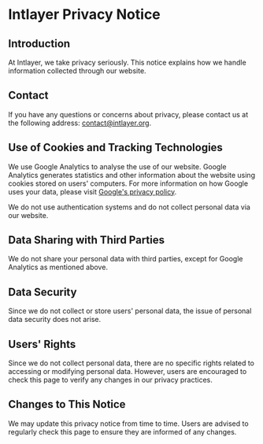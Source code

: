 # Intlayer Privacy Notice

## Introduction

At Intlayer, we take privacy seriously. This notice explains how we handle information collected through our website.

## Contact

If you have any questions or concerns about privacy, please contact us at the following address: [contact@intlayer.org](mailto:contact@intlayer.org).

## Use of Cookies and Tracking Technologies

We use Google Analytics to analyse the use of our website. Google Analytics generates statistics and other information about the website using cookies stored on users' computers. For more information on how Google uses your data, please visit [Google's privacy policy](https://policies.google.com/privacy).

We do not use authentication systems and do not collect personal data via our website.

## Data Sharing with Third Parties

We do not share your personal data with third parties, except for Google Analytics as mentioned above.

## Data Security

Since we do not collect or store users' personal data, the issue of personal data security does not arise.

## Users' Rights

Since we do not collect personal data, there are no specific rights related to accessing or modifying personal data. However, users are encouraged to check this page to verify any changes in our privacy practices.

## Changes to This Notice

We may update this privacy notice from time to time. Users are advised to regularly check this page to ensure they are informed of any changes.
